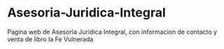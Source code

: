 # Asesoria-Juridica-Integral
Pagina web de Asesoria Juridica Integral, con informacion de contacto y venta de libro la Fe Vulnerada 
